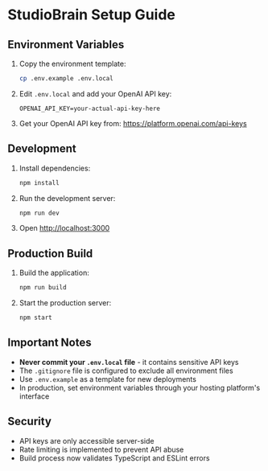 # StudioBrain Setup Guide

## Environment Variables

1. Copy the environment template:
   ```bash
   cp .env.example .env.local
   ```

2. Edit `.env.local` and add your OpenAI API key:
   ```env
   OPENAI_API_KEY=your-actual-api-key-here
   ```

3. Get your OpenAI API key from: https://platform.openai.com/api-keys

## Development

1. Install dependencies:
   ```bash
   npm install
   ```

2. Run the development server:
   ```bash
   npm run dev
   ```

3. Open [http://localhost:3000](http://localhost:3000)

## Production Build

1. Build the application:
   ```bash
   npm run build
   ```

2. Start the production server:
   ```bash
   npm start
   ```

## Important Notes

- **Never commit your `.env.local` file** - it contains sensitive API keys
- The `.gitignore` file is configured to exclude all environment files
- Use `.env.example` as a template for new deployments
- In production, set environment variables through your hosting platform's interface

## Security

- API keys are only accessible server-side
- Rate limiting is implemented to prevent API abuse  
- Build process now validates TypeScript and ESLint errors